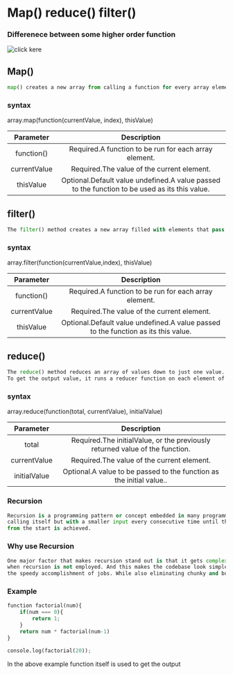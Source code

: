 
# Map() reduce() filter()


### Differenece between some higher order function
![click kere](https://i.stack.imgur.com/rPjLb.jpg)

## Map()

```python 
map() creates a new array from calling a function for every array element.
```
### syntax
array.map(function(currentValue, index), thisValue)

| Parameter | Description    | 
| :---:   | :---: | 
| function() | Required.A function to be run for each array element.   | 
|currentValue|Required.The value of the current element.|
| thisValue| Optional.Default value undefined.A value passed to the function to be used as its this value.|

## filter()
```python
The filter() method creates a new array filled with elements that pass a test provided by a function.

```
### syntax
array.filter(function(currentValue,index), thisValue)

| Parameter | Description    | 
| :---:   | :---: | 
| function() | Required.A function to be run for each array element.   | 
|currentValue|Required.The value of the current element.|
| thisValue| Optional.Default value undefined.A value passed to the function as its this value.|

## reduce()
```python
The reduce() method reduces an array of values down to just one value. 
To get the output value, it runs a reducer function on each element of the array
```

### syntax
array.reduce(function(total, currentValue), initialValue)

| Parameter | Description    | 
| :---:   | :---: | 
| total | Required.The initialValue, or the previously returned value of the function.   | 
|currentValue|Required.The value of the current element.|
| initialValue| Optional.A value to be passed to the function as the initial value..|

### Recursion

```python
Recursion is a programming pattern or concept embedded in many programming languages. It is a feature used in creating a function that keeps
calling itself but with a smaller input every consecutive time until the code’s desired result 
from the start is achieved.

```

### Why use Recursion

```python
One major factor that makes recursion stand out is that it gets complex tasks done in a few lines of code as opposed to
when recursion is not employed. And this makes the codebase look simple and elegant thereby saving time and allowing 
the speedy accomplishment of jobs. While also eliminating chunky and bulky codebase.
```

### Example
```python
function factorial(num){
    if(num === 0){
        return 1;
    }
    return num * factorial(num-1) 
}

console.log(factorial(20));

```

In the above example function itself is used to get the output





